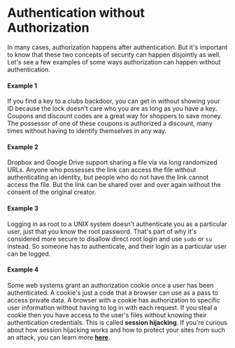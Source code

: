 # Authentication without Authorization

In many cases, authorization happens after authentication. But it's important to know that these two concepts of security can happen disjointly as well. Let's see a few examples of some ways authorization can happen without authentication.

#### Example 1
If you find a key to a clubs backdoor, you can get in without showing your ID because the lock doesn't care who you are as long as you have a key. Coupons and discount codes are a great way for shoppers to save money. The possessor of one of these coupons is authorized a discount, many times without having to identify themselves in any way.

#### Example 2
Dropbox and Google Drive support sharing a file via via long randomized URLs. Anyone who possesses the link can access the file without authenticating an identity, but people who do not have the link cannot access the file. But the link can be shared over and over again without the consent of the original creator.

#### Example 3
Logging in as root to a UNIX system doesn't authenticate you as a particular user, just that you know the root password. That's part of why it's considered more secure to disallow direct root login and use `sudo` or `su` instead. So someone has to authenticate, and their login as a particular user can be logged.

#### Example 4
Some web systems grant an authorization cookie once a user has been authenticated. A cookie's just a code that a browser can use as a pass to access private data. A browser with a cookie has authorization to specific user information without having to log in with each request. If you steal a cookie then you have access to the user's files without knowing their authentication credentials. This is called **session hijacking**. If you're curious about how session hijacking works and how to protect your sites from such an attack, you can learn more **[here](http://en.wikipedia.org/wiki/Session_hijacking)**.
